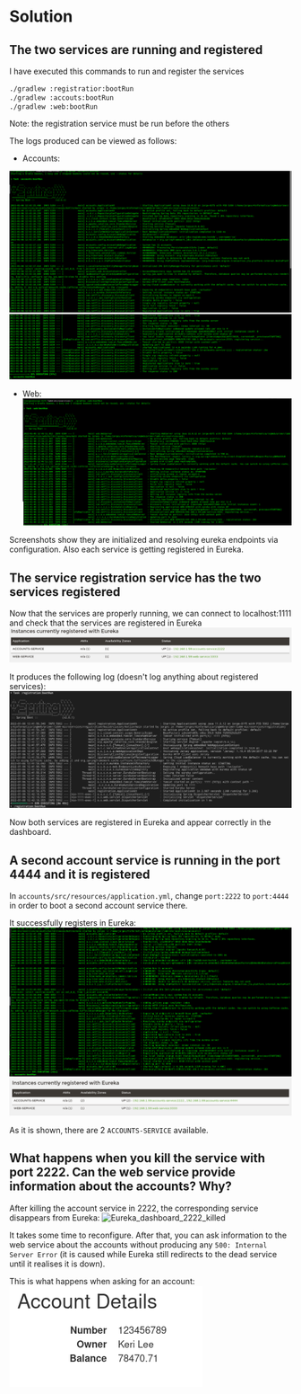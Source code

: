 # Solution
## The two services are running and registered

I have executed this commands to run and register the services

```
./gradlew :registratior:bootRun
./gradlew :accouts:bootRun
./gradlew :web:bootRun
```

Note: the registration service must be run before the others

The logs produced can be viewed as follows:

* Accounts:

![Accounts_log_p1](img/1-accounts_log_1.png)
![Accounts_log_p2](img/1-accounts_log_2.png)
	
* Web:
 ![Web_log](img/1-web_log.png)

Screenshots show they are initialized and resolving eureka endpoints via configuration.
Also each service is getting registered in Eureka.
## The service registration service has the two services registered

Now that the services are properly running, we can connect to localhost:1111 and check that the services are registered in Eureka
![Eureka dashboard](img/1-servicios_registrados.png)

It produces the following log (doesn't log anything about registered services):
![Eureka_log](img/1-eureka_log.png)

Now both services are registered in Eureka and appear correctly in the dashboard.
## A second account service is running in the port 4444 and it is registered
In `accounts/src/resources/application.yml`, change `port:2222` to `port:4444` in order to boot
a second account service there.

It successfully registers in Eureka:
![Second_account_registered](img/3-accounts_second_registered.png)
![Eureka_second_account_registered](img/3-eureka_2_accounts.png)

As it is shown, there are 2 `ACCOUNTS-SERVICE` available.

## What happens when you kill the service with port 2222. Can the web service provide information about the accounts? Why?

After killing the account service in 2222, the corresponding service disappears from Eureka:
![Eureka_dashboard_2222_killed](img/4-eureka_dashboard_kill.png)

It takes some time to reconfigure. After that, you can ask information to the web service about
the accounts without producing any `500: Internal Server Error` (it is caused while Eureka still redirects to the dead
service until it realises it is down).

This is what happens when asking for an account:
![Web_service_asked_account](img/4-web_account_asked.png)
